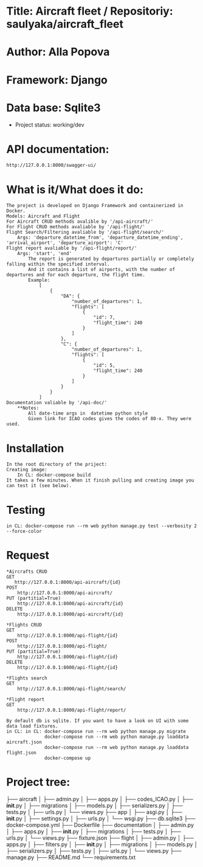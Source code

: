 # Title: Aircraft fleet / Repositoriy: saulyaka/aircraft_fleet
# Author: Alla Popova
# Framework: Django
# Data base: Sqlite3
* Project status: working/dev
# API documentation:
    http://127.0.0.1:8000/swagger-ui/
# What is it/What does it do:
    The project is developed on Django Framework and containerized in Docker.
    Models: Aircraft and Flight
    For Aircraft CRUD methods avalible by '/api-aircraft/'
    For Flight CRUD methods avaliable by '/api-flight/'
    Flight Search/Filtering avaliable by '/api-flight/search/'
        Args: 'departure_datetime_from', 'departure_datetime_ending', 'arrival_airport', 'departure_airport': 'C'
    Flight report avaliable by '/api-flight/report/'
        Args: 'start', 'end'
            The report is generated by departures partially or completely falling within the specified interval.
            And it contains a list of airports, with the number of departures and for each departure, the flight time.
            Example:
                [
                    {
                        "DA": {
                            "number_of_departures": 1,
                            "flights": [
                                {
                                    "id": 7,
                                    "flight_time": 240
                                }
                            ]
                        },
                        "C": {
                            "number_of_departures": 1,
                            "flights": [
                                {
                                    "id": 5,
                                    "flight_time": 240
                                }
                            ]
                        }
                    }
                ]
    Documentation valiable by '/api-doc/'       
        **Notes:
            All date-time args in  datetime python style
            Given link for ICAO codes gives the codes of 80-x. They were used.
 
# Installation
    In the root directory of the priject:
    Creating image:
        In CL: docker-compose build
    It takes a few minutes. When it finish pulling and creating image you can test it (see below).
        
# Testing
    in CL: docker-compose run --rm web python manage.py test --verbosity 2 --force-color

# Request
    *Aircrafts CRUD
    GET
       http://127.0.0.1:8000/api-aircraft/{id}
    POST
        http://127.0.0.1:8000/api-aircraft/
    PUT (partitial=True)
        http://127.0.0.1:8000/api-aircraft/{id}
    DELETE
        http://127.0.0.1:8000/api-aircraft/{id}

    *Flights CRUD
    GET
        http://127.0.0.1:8000/api-flight/{id}
    POST
        http://127.0.0.1:8000/api-flight/
    PUT (partitial=True)
        http://127.0.0.1:8000/api-flight/{id}
    DELETE
        http://127.0.0.1:8000/api-flight/{id}

    *Flights search 
    GET
        http://127.0.0.1:8000/api-flight/search/
                    
    *Flight report
    GET
        http://127.0.0.1:8000/api-flight/report/
            
    By default db is sqlite. If you want to have a look on UI with some data load fixtures.
    in CL: in CL: docker-compose run --rm web python manage.py migrate
                  docker-compose run --rm web python manage.py loaddata aircraft.json
                  docker-compose run --rm web python manage.py loaddata flight.json
                  docker-compose up

# Project tree:
   ├── aircraft
│   ├── admin.py
│   ├── apps.py
│   ├── codes_ICAO.py
│   ├── __init__.py
│   ├── migrations 
│   ├── models.py
│   ├── serializers.py
│   ├── tests.py
│   ├── urls.py
│   └── views.py
├── app
│   ├── asgi.py
│   ├── __init__.py
│   ├── settings.py
│   ├── urls.py
│   └── wsgi.py
├── db.sqlite3
├── docker-compose.yml
├── Dockerfile
├── documentation
│   ├── admin.py
│   ├── apps.py
│   ├── __init__.py
│   ├── migrations
│   ├── tests.py
│   ├── urls.py
│   └── views.py
├── fixture.json
├── flight
│   ├── admin.py
│   ├── apps.py
│   ├── filters.py
│   ├── __init__.py
│   ├── migrations
│   ├── models.py
│   ├── serializers.py
│   ├── tests.py
│   ├── urls.py
│   └── views.py
├── manage.py
├── README.md
└── requirements.txt